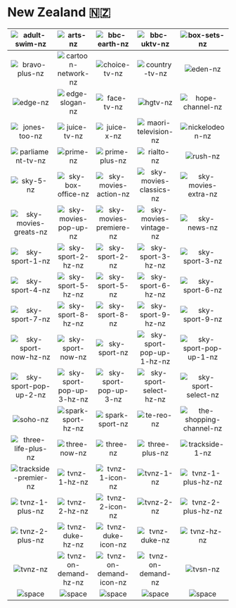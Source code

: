# New Zealand 🇳🇿

| ![adult-swim-nz] | ![arts-nz] | ![bbc-earth-nz] | ![bbc-uktv-nz] | ![box-sets-nz] | ![bravo-nz] |
|:---:|:---:|:---:|:---:|:---:|:---:|
| ![bravo-plus-nz] | ![cartoon-network-nz] | ![choice-tv-nz] | ![country-tv-nz] | ![eden-nz] | ![eden-plus-nz] |
| ![edge-nz] | ![edge-slogan-nz] | ![face-tv-nz] | ![hgtv-nz] | ![hope-channel-nz] | ![jones-nz] |
| ![jones-too-nz] | ![juice-tv-nz] | ![juice-x-nz] | ![maori-television-nz] | ![nickelodeon-nz] | ![out-tv-nz] |
| ![parliament-tv-nz] | ![prime-nz] | ![prime-plus-nz] | ![rialto-nz] | ![rush-nz] | ![shine-nz] |
| ![sky-5-nz] | ![sky-box-office-nz] | ![sky-movies-action-nz] | ![sky-movies-classics-nz] | ![sky-movies-extra-nz] | ![sky-movies-family-nz] |
| ![sky-movies-greats-nz] | ![sky-movies-pop-up-nz] | ![sky-movies-premiere-nz] | ![sky-movies-vintage-nz] | ![sky-news-nz] | ![sky-sport-1-hz-nz] |
| ![sky-sport-1-nz] | ![sky-sport-2-hz-nz] | ![sky-sport-2-nz] | ![sky-sport-3-hz-nz] | ![sky-sport-3-nz] | ![sky-sport-4-hz-nz] |
| ![sky-sport-4-nz] | ![sky-sport-5-hz-nz] | ![sky-sport-5-nz] | ![sky-sport-6-hz-nz] | ![sky-sport-6-nz] | ![sky-sport-7-hz-nz] |
| ![sky-sport-7-nz] | ![sky-sport-8-hz-nz] | ![sky-sport-8-nz] | ![sky-sport-9-hz-nz] | ![sky-sport-9-nz] | ![sky-sport-hz-nz] |
| ![sky-sport-now-hz-nz] | ![sky-sport-now-nz] | ![sky-sport-nz] | ![sky-sport-pop-up-1-hz-nz] | ![sky-sport-pop-up-1-nz] | ![sky-sport-pop-up-2-hz-nz] |
| ![sky-sport-pop-up-2-nz] | ![sky-sport-pop-up-3-hz-nz] | ![sky-sport-pop-up-3-nz] | ![sky-sport-select-hz-nz] | ![sky-sport-select-nz] | ![soho-2-nz] |
| ![soho-nz] | ![spark-sport-hz-nz] | ![spark-sport-nz] | ![te-reo-nz] | ![the-shopping-channel-nz] | ![three-life-nz] |
| ![three-life-plus-nz] | ![three-now-nz] | ![three-nz] | ![three-plus-nz] | ![trackside-1-nz] | ![trackside-2-nz] |
| ![trackside-premier-nz] | ![tvnz-1-hz-nz] | ![tvnz-1-icon-nz] | ![tvnz-1-nz] | ![tvnz-1-plus-hz-nz] | ![tvnz-1-plus-icon-nz] |
| ![tvnz-1-plus-nz] | ![tvnz-2-hz-nz] | ![tvnz-2-icon-nz] | ![tvnz-2-nz] | ![tvnz-2-plus-hz-nz] | ![tvnz-2-plus-icon-nz] |
| ![tvnz-2-plus-nz] | ![tvnz-duke-hz-nz] | ![tvnz-duke-icon-nz] | ![tvnz-duke-nz] | ![tvnz-hz-nz] | ![tvnz-icon-nz] |
| ![tvnz-nz] | ![tvnz-on-demand-hz-nz] | ![tvnz-on-demand-icon-nz] | ![tvnz-on-demand-nz] | ![tvsn-nz] | ![vibe-nz] |
| ![space]| ![space]| ![space]| ![space]| ![space]| ![space]|


[adult-swim-nz]:adult-swim-nz.png
[arts-nz]:arts-nz.png
[bbc-earth-nz]:bbc-earth-nz.png
[bbc-uktv-nz]:bbc-uktv-nz.png
[box-sets-nz]:box-sets-nz.png
[bravo-nz]:bravo-nz.png
[bravo-plus-nz]:bravo-plus-nz.png
[cartoon-network-nz]:cartoon-network-nz.png
[choice-tv-nz]:choice-tv-nz.png
[country-tv-nz]:country-tv-nz.png
[eden-nz]:eden-nz.png
[eden-plus-nz]:eden-plus-nz.png
[edge-nz]:edge-nz.png
[edge-slogan-nz]:edge-slogan-nz.png
[face-tv-nz]:face-tv-nz.png
[hgtv-nz]:hgtv-nz.png
[hope-channel-nz]:hope-channel-nz.png
[jones-nz]:jones-nz.png
[jones-too-nz]:jones-too-nz.png
[juice-tv-nz]:juice-tv-nz.png
[juice-x-nz]:juice-x-nz.png
[maori-television-nz]:maori-television-nz.png
[nickelodeon-nz]:nickelodeon-nz.png
[out-tv-nz]:out-tv-nz.png
[parliament-tv-nz]:parliament-tv-nz.png
[prime-nz]:prime-nz.png
[prime-plus-nz]:prime-plus-nz.png
[rialto-nz]:rialto-nz.png
[rush-nz]:rush-nz.png
[shine-nz]:shine-nz.png
[sky-5-nz]:sky-5-nz.png
[sky-box-office-nz]:sky-box-office-nz.png
[sky-movies-action-nz]:sky-movies-action-nz.png
[sky-movies-classics-nz]:sky-movies-classics-nz.png
[sky-movies-extra-nz]:sky-movies-extra-nz.png
[sky-movies-family-nz]:sky-movies-family-nz.png
[sky-movies-greats-nz]:sky-movies-greats-nz.png
[sky-movies-pop-up-nz]:sky-movies-pop-up-nz.png
[sky-movies-premiere-nz]:sky-movies-premiere-nz.png
[sky-movies-vintage-nz]:sky-movies-vintage-nz.png
[sky-news-nz]:sky-news-nz.png
[sky-sport-1-hz-nz]:sky-sport-1-hz-nz.png
[sky-sport-1-nz]:sky-sport-1-nz.png
[sky-sport-2-hz-nz]:sky-sport-2-hz-nz.png
[sky-sport-2-nz]:sky-sport-2-nz.png
[sky-sport-3-hz-nz]:sky-sport-3-hz-nz.png
[sky-sport-3-nz]:sky-sport-3-nz.png
[sky-sport-4-hz-nz]:sky-sport-4-hz-nz.png
[sky-sport-4-nz]:sky-sport-4-nz.png
[sky-sport-5-hz-nz]:sky-sport-5-hz-nz.png
[sky-sport-5-nz]:sky-sport-5-nz.png
[sky-sport-6-hz-nz]:sky-sport-6-hz-nz.png
[sky-sport-6-nz]:sky-sport-6-nz.png
[sky-sport-7-hz-nz]:sky-sport-7-hz-nz.png
[sky-sport-7-nz]:sky-sport-7-nz.png
[sky-sport-8-hz-nz]:sky-sport-8-hz-nz.png
[sky-sport-8-nz]:sky-sport-8-nz.png
[sky-sport-9-hz-nz]:sky-sport-9-hz-nz.png
[sky-sport-9-nz]:sky-sport-9-nz.png
[sky-sport-hz-nz]:sky-sport-hz-nz.png
[sky-sport-now-hz-nz]:sky-sport-now-hz-nz.png
[sky-sport-now-nz]:sky-sport-now-nz.png
[sky-sport-nz]:sky-sport-nz.png
[sky-sport-pop-up-1-hz-nz]:sky-sport-pop-up-1-hz-nz.png
[sky-sport-pop-up-1-nz]:sky-sport-pop-up-1-nz.png
[sky-sport-pop-up-2-hz-nz]:sky-sport-pop-up-2-hz-nz.png
[sky-sport-pop-up-2-nz]:sky-sport-pop-up-2-nz.png
[sky-sport-pop-up-3-hz-nz]:sky-sport-pop-up-3-hz-nz.png
[sky-sport-pop-up-3-nz]:sky-sport-pop-up-3-nz.png
[sky-sport-select-hz-nz]:sky-sport-select-hz-nz.png
[sky-sport-select-nz]:sky-sport-select-nz.png
[soho-2-nz]:soho-2-nz.png
[soho-nz]:soho-nz.png
[spark-sport-hz-nz]:spark-sport-hz-nz.png
[spark-sport-nz]:spark-sport-nz.png
[te-reo-nz]:te-reo-nz.png
[the-shopping-channel-nz]:the-shopping-channel-nz.png
[three-life-nz]:three-life-nz.png
[three-life-plus-nz]:three-life-plus-nz.png
[three-now-nz]:three-now-nz.png
[three-nz]:three-nz.png
[three-plus-nz]:three-plus-nz.png
[trackside-1-nz]:trackside-1-nz.png
[trackside-2-nz]:trackside-2-nz.png
[trackside-premier-nz]:trackside-premier-nz.png
[tvnz-1-hz-nz]:tvnz-1-hz-nz.png
[tvnz-1-icon-nz]:tvnz-1-icon-nz.png
[tvnz-1-nz]:tvnz-1-nz.png
[tvnz-1-plus-hz-nz]:tvnz-1-plus-hz-nz.png
[tvnz-1-plus-icon-nz]:tvnz-1-plus-icon-nz.png
[tvnz-1-plus-nz]:tvnz-1-plus-nz.png
[tvnz-2-hz-nz]:tvnz-2-hz-nz.png
[tvnz-2-icon-nz]:tvnz-2-icon-nz.png
[tvnz-2-nz]:tvnz-2-nz.png
[tvnz-2-plus-hz-nz]:tvnz-2-plus-hz-nz.png
[tvnz-2-plus-icon-nz]:tvnz-2-plus-icon-nz.png
[tvnz-2-plus-nz]:tvnz-2-plus-nz.png
[tvnz-duke-hz-nz]:tvnz-duke-hz-nz.png
[tvnz-duke-icon-nz]:tvnz-duke-icon-nz.png
[tvnz-duke-nz]:tvnz-duke-nz.png
[tvnz-hz-nz]:tvnz-hz-nz.png
[tvnz-icon-nz]:tvnz-icon-nz.png
[tvnz-nz]:tvnz-nz.png
[tvnz-on-demand-hz-nz]:tvnz-on-demand-hz-nz.png
[tvnz-on-demand-icon-nz]:tvnz-on-demand-icon-nz.png
[tvnz-on-demand-nz]:tvnz-on-demand-nz.png
[tvsn-nz]:tvsn-nz.png
[vibe-nz]:vibe-nz.png

[space]:../../misc/space-1500.png

